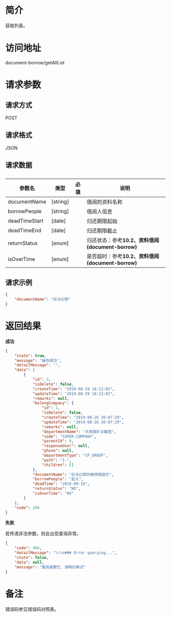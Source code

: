 # 简介
获取列表。

# 访问地址
document-borrow/getAllList

# 请求参数

## 请求方式
POST

## 请求格式
JSON

## 请求数据
## 
|参数名|类型|必填|说明|
|-|-|-|-|
|documentName|[string]||借阅的资料名称|
|borrowPeople|[string]||借阅人信息|
|deadTimeStart|[date]||归还期限起始|
|deadTimeEnd|[date]||归还期限截止|
|returnStatus|[enum]||归还状态：参考**10.2、资料借阅(document-borrow)**|
|isOverTime|[enum]||是否超时：参考**10.2、资料借阅(document-borrow)**|

## 请求示例
```json
{
	"documentName": "灰与幻想"
}
```

# 返回结果
**成功**
```json
{
    "state": true,
    "message": "操作成功",
    "detailMessage": "",
    "data": [
        {
            "id": 3,
            "isDelete": false,
            "createTime": "2019-08-29 18:12:02",
            "updateTime": "2019-08-29 18:12:02",
            "remarks": null,
            "belongCompany": {
                "id": 1,
                "isDelete": false,
                "createTime": "2019-08-26 20:07:29",
                "updateTime": "2019-08-26 20:07:29",
                "remarks": null,
                "departmentName": "大西南矿业集团",
                "code": "SUPER-COMPANY",
                "parentId": 0,
                "responseUser": null,
                "phone": null,
                "departmentType": "CP_GROUP",
                "path": "1-",
                "children": []
            },
            "documentName": "灰与幻想的格林姆迦尔",
            "borrowPeople": "赵义",
            "deadTime": "2018-09-10",
            "returnStatus": "NO",
            "isOverTime": "NO"
        }
    ],
    "code": 200
}
```

**失败**

若传递非法参数，则会出现查询异常。

```json
{
    "code": 406,
    "detailMessage": "\r\n### Error querying...",
    "state": false,
    "data": null,
    "message": "服务器繁忙，请稍后再试"
}
```

# 备注
错误码参见错误码对照表。